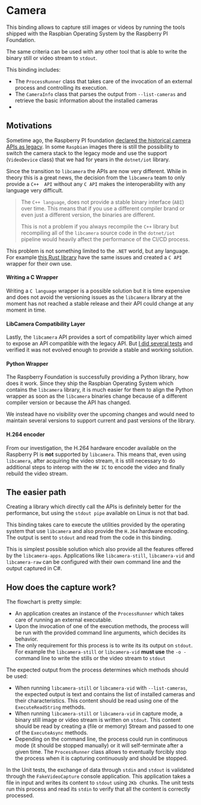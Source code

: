 # Camera

This binding allows to capture still images or videos by running the tools shipped with the Raspbian Operating System by the Raspberry PI Foundation.

The same criteria can be used with any other tool that is able to write the binary still or video stream to `stdout`.

This binding includes:

- The `ProcessRunner` class that takes care of the invocation of an external process and controlling its execution.
- The `CameraInfo` class that parses the output from `--list-cameras` and retrieve the basic information about the installed cameras
- 

## Motivations

Sometime ago, the Raspberry PI foundation [declared the historical camera APIs as legacy](https://www.raspberrypi.com/documentation/computers/camera_software.html#libcamera-and-libcamera-apps). In some `Raspbian` images there is still the possibility to switch the camera stack to the legacy mode and use the support (`VideoDevice` class) that we had for years in the `dotnet/iot` library.

Since the transition to `libcamera` the APIs are now very different. While in theory this is a great news, the decision from the `libcamera` team to only provide a `C++  API` without any `C API` makes the interoperability with any language very difficult.

> The `C++ language`, does not provide a stable binary interface (`ABI`) over time. This means that if you use a different compiler brand or even just a different version, the binaries are different.
>
> This is not a problem if you always recompile the `C++` library but recompiling all of the `libcamera` source code in the `dotnet/iot` pipeline would heavily affect the performance of the CI/CD process.

This problem is not something limited to the `.NET` world, but any language. For example [this Rust library](https://github.com/lit-robotics/libcamera-rs) have the same issues and created a `C API` wrapper for their own use.

#### Writing a C Wrapper

Writing a `C language` wrapper is a possible solution but it is time expensive and does not avoid the versioning issues as the `libcamera` library at the moment has not reached a stable release and their API could change at any moment in time.

#### LibCamera Compatibility Layer

Lastly, the `libcamera` API provides a sort of compatibility layer which aimed to expose an API compatible with the legacy API. But [I did several tests](https://github.com/dotnet/iot/issues/1875#issuecomment-1156406558) and verified it was not evolved enough to provide a stable and working solution.

#### Python Wrapper

The Raspberry Foundation is successfully providing a Python library, how does it work. Since they ship the Raspbian Operating System which contains the `libcamera` library, it is much easier for them to align the Python wrapper as soon as the `libcamera` binaries change because of a different compiler version or because the API has changed.

We instead have no visibility over the upcoming changes and would need to maintain several versions to support current and past versions of the library.

#### H.264 encoder

From our investigation, the H.264 hardware encoder available on the Raspberry PI is **not** supported by `libcamera`. This means that, even using `libcamera`,  after acquiring the video stream, it is still necessary to do additional steps to interop with the `HW IC` to encode the video and finally rebuild the video stream. 

## The easier path

Creating a library which directly call the APIs is definitely better for the performance, but using the `stdout pipe` available on Linux is not that bad.

This binding takes care to execute the utilities provided by the operating system that use `libcamera` and also provide the `H.264` hardware encoding. The output is sent to `stdout` and read from the code in this binding.

This is simplest possible solution which also provide all the features offered by the `libcamera-apps`. Applications like `libcamera-still`, `libcamera-vid` and `libcamera-raw` can be configured with their own command line and the output captured in C#.

## How does the capture work?

The flowchart is pretty simple:

- An application creates an instance of the `ProcessRunner` which takes care of running an external executable.
- Upon the invocation of one of the execution methods, the process will be run with the provided command line arguments, which decides its behavior.
- The only requirement for this process is to write its its output on `stdout`. For example the `libcamera-still` or `libcamera-vid` **must use** the `-o -` command line to write the stills or the video stream to `stdout`

The expected output from the process determines which methods should be used:

- When running `libcamera-still` or `libcamera-vid` with `--list-cameras`, the expected output is text and contains the list of installed cameras and their characteristics. This content should be read using one of the `ExecuteReadString` methods.
- When running `libcamera-still` or `libcamera-vid` in capture mode, a binary still image or video stream is written on `stdout`. This content should be read by creating a (file or memory) Stream and passed to one of the `ExecuteAsync` methods.
- Depending on the command line, the process could run in continuous mode (it should be stopped manually) or it will self-terminate after a given time. The `ProcessRunner` class allows to eventually forcibly stop the process when it is capturing continuously and should be stopped.

In the Unit tests, the exchange of data through `stdin` and `stdout` is validated through the `FakeVideoCapture` console application. This application takes a file in input and writes its content to `stdout` using `2Kb `chunks. The unit tests run this process and read its `stdin` to verify that all the content is correctly processed.



